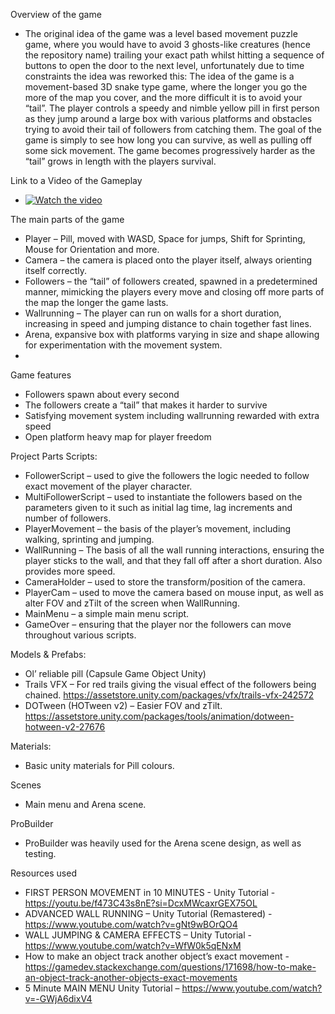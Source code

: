 Overview of the game
- The original idea of the game was a level based movement puzzle game, where you would have to avoid 3 ghosts-like creatures (hence the repository name) trailing your exact path whilst hitting a sequence of buttons to open the door to the next level, unfortunately due to time constraints the idea was reworked this: The idea of the game is a movement-based 3D snake type game, where the longer you go the more of the map you cover, and the more difficult it is to avoid your “tail”. The player controls a speedy and nimble yellow pill in first person as they jump around a large box with various platforms and obstacles trying to avoid their tail of followers from catching them. The goal of the game is simply to see how long you can survive, as well as pulling off some sick movement. The game becomes progressively harder as the “tail” grows in length with the players survival.

Link to a Video of the Gameplay
- [![Watch the video](https://img.youtube.com/vi/<5NoosoLlfk>/maxresdefault.jpg)](https://www.youtube.com/watch?v=-5NoosoLlfk)

The main parts of the game
-	Player – Pill, moved with WASD, Space for jumps, Shift for Sprinting, Mouse for Orientation and more.
-	Camera – the camera is placed onto the player itself, always orienting itself correctly.
-	Followers – the “tail” of followers created, spawned in a predetermined manner, mimicking the players every move and closing off more parts of the map the longer the game lasts.
-	Wallrunning – The player can run on walls for a short duration, increasing in speed and jumping distance to chain together fast lines.
-	Arena, expansive box with platforms varying in size and shape allowing for experimentation with the movement system.
-	
Game features
-	Followers spawn about every second
-	The followers create a “tail” that makes it harder to survive
-	Satisfying movement system including wallrunning rewarded with extra speed
-	Open platform heavy map for player freedom

Project Parts
Scripts:
  - FollowerScript – used to give the followers the logic needed to follow exact movement of the player character.
  - MultiFollowerScript – used to instantiate the followers based on the parameters given to it such as initial lag time, lag increments and number of followers.
- PlayerMovement – the basis of the player’s movement, including walking, sprinting and jumping.
- WallRunning – The basis of all the wall running interactions, ensuring the player sticks to the wall, and that they fall off after a short duration. Also provides more speed.
- CameraHolder – used to store the transform/position of the camera.
- PlayerCam – used to move the camera based on mouse input, as well as alter FOV and zTilt of the screen when WallRunning.
- MainMenu – a simple main menu script.
- GameOver – ensuring that the player nor the followers can move throughout various scripts.

Models & Prefabs:
- Ol’ reliable pill (Capsule Game Object Unity)
- Trails VFX – For red trails giving the visual effect of the followers being chained.
https://assetstore.unity.com/packages/vfx/trails-vfx-242572 
- DOTween (HOTween v2) – Easier FOV and zTilt.
https://assetstore.unity.com/packages/tools/animation/dotween-hotween-v2-27676

Materials:
- Basic unity materials for Pill colours.

Scenes
- Main menu and Arena scene.
  
ProBuilder
- ProBuilder was heavily used for the Arena scene design, as well as testing.

Resources used
- FIRST PERSON MOVEMENT in 10 MINUTES - Unity Tutorial - https://youtu.be/f473C43s8nE?si=DcxMWcaxrGEX75OL
- ADVANCED WALL RUNNING – Unity Tutorial (Remastered) - https://www.youtube.com/watch?v=gNt9wBOrQO4 
- WALL JUMPING & CAMERA EFFECTS – Unity Tutorial - https://www.youtube.com/watch?v=WfW0k5qENxM 
- How to make an object track another object’s exact movement - https://gamedev.stackexchange.com/questions/171698/how-to-make-an-object-track-another-objects-exact-movements 
- 5 Minute MAIN MENU Unity Tutorial – 
https://www.youtube.com/watch?v=-GWjA6dixV4  
